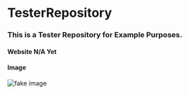 # TesterRepository
### This is a Tester Repository for Example Purposes.
#### Website N/A Yet
#### Image 
![fake image](https://user-images.githubusercontent.com/47011627/73045341-1f716200-3e33-11ea-82cf-7d6860a71cb9.jpg)
